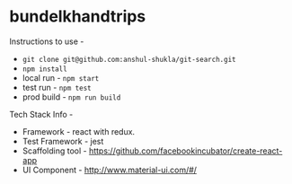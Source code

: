 
# bundelkhandtrips

 Instructions to use - 

* ```git clone git@github.com:anshul-shukla/git-search.git```
* ```npm install```
* local run - ```npm start```
* test run - ```npm test```
* prod build - ```npm run build```

Tech Stack Info -

* Framework - react with redux.
* Test Framework - jest 
* Scaffolding tool - https://github.com/facebookincubator/create-react-app
* UI Component - http://www.material-ui.com/#/
